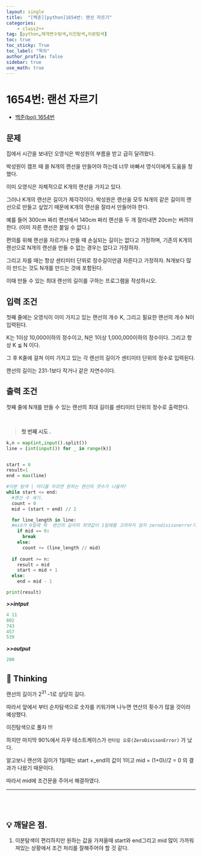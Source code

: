 ```yaml
---
layout: single
title:  "[백준][python]1654번: 랜선 자르기"
categories: 
    - class2++
tag: [python,매개변수탐색,이진탐색,이분탐색]
toc: true
toc_sticky: True
toc_label: "목차"
author_profile: false
sidebar: true
use_math: true
---
```


# 1654번: 랜선 자르기

* [백준(boj) 1654번](https://www.acmicpc.net/problem/1654)

## 문제

집에서 시간을 보내던 오영식은 박성원의 부름을 받고 급히 달려왔다.

박성원이 캠프 때 쓸 N개의 랜선을 만들어야 하는데 너무 바빠서 영식이에게 도움을 청했다.

이미 오영식은 자체적으로 K개의 랜선을 가지고 있다.

그러나 K개의 랜선은 길이가 제각각이다. 박성원은 랜선을 모두 N개의 같은 길이의 랜선으로 만들고 싶었기 때문에 K개의 랜선을 잘라서 만들어야 한다.

예를 들어 300cm 짜리 랜선에서 140cm 짜리 랜선을 두 개 잘라내면 20cm는 버려야 한다. (이미 자른 랜선은 붙일 수 없다.)

편의를 위해 랜선을 자르거나 만들 때 손실되는 길이는 없다고 가정하며, 기존의 K개의 랜선으로 N개의 랜선을 만들 수 없는 경우는 없다고 가정하자.

그리고 자를 때는 항상 센티미터 단위로 정수길이만큼 자른다고 가정하자. N개보다 많이 만드는 것도 N개를 만드는 것에 포함된다.

이때 만들 수 있는 최대 랜선의 길이를 구하는 프로그램을 작성하시오.

## 입력 조건

첫째 줄에는 오영식이 이미 가지고 있는 랜선의 개수 K, 그리고 필요한 랜선의 개수 N이 입력된다.

K는 1이상 10,000이하의 정수이고, N은 1이상 1,000,000이하의 정수이다. 그리고 항상 K ≦ N 이다.

그 후 K줄에 걸쳐 이미 가지고 있는 각 랜선의 길이가 센티미터 단위의 정수로 입력된다.

랜선의 길이는 231-1보다 작거나 같은 자연수이다.

## 출력 조건

첫째 줄에 N개를 만들 수 있는 랜선의 최대 길이를 센티미터 단위의 정수로 출력한다.

<br/>

> **첫 번째 시도 .**

 ```python
 k,n = map(int,input().split())
 line = [int(input()) for _ in range(k)]  
 
 
 start = 0
 result=1
 end = max(line)
 
 #이분 탐색 | 어디를 자르면 원하는 랜선의 갯수가 나올까?
 while start <= end:
   #랜선 수 세기.
   count = 0
   mid = (start + end) // 2
 
   for line_length in line:
   #mid가 0일때 즉  랜선의 길이의 최댓값이 1일때를 고려하지 않자 zerodivisonerror가 났다.
     if mid == 0:
       break
     else:
       count += (line_length // mid)
 	
   if count >= n:
     result = mid
     start = mid + 1
   else:
     end = mid - 1
 
 print(result)
 ```

 ***>>intput***

```python
4 11
802
743
457
539
```

 ***>>output***

 ```python
 200
 ```

## 🌝 Thinking

랜선의 길이가 $2^{31}$ -1로 상당히 길다. 

따라서 앞에서 부터 순차탐색으로 숫자를 키워가며 나누면 연산의 횟수가 많을 것이라 예상했다.

이진탐색으로 풀자 !!! 

하지만 마지막 90%에서 자꾸 테스트케이스가 `런타임 오류(ZeroDivisonError)` 가 났다. 

알고보니 랜선의 길이가 1일때는 start +_end의 값이 1이고 mid = (1+0)//2 = 0 의 결과가 나왔기 때문이다.

따라서 mid에 조건문을 주어서 해결하였다.  

---

<br/>

<br/>

## 💡 깨달은 점.

1. 이분탐색이 편리하지만 원하는 값을 가져올때 start와 end그리고 mid 많이 가까워져있는 상황에서 조건 처리를 잘해주어야 할 것 같다.
